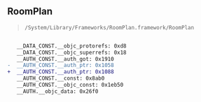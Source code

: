 ## RoomPlan

> `/System/Library/Frameworks/RoomPlan.framework/RoomPlan`

```diff

   __DATA_CONST.__objc_protorefs: 0xd8
   __DATA_CONST.__objc_superrefs: 0x18
   __AUTH_CONST.__auth_got: 0x1910
-  __AUTH_CONST.__auth_ptr: 0x1058
+  __AUTH_CONST.__auth_ptr: 0x1088
   __AUTH_CONST.__const: 0x8ab0
   __AUTH_CONST.__objc_const: 0x1eb50
   __AUTH.__objc_data: 0x26f0

```

